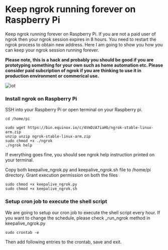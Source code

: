 # Keep ngrok running forever on Raspberry Pi
Keep ngrok running forever on Raspberry Pi. If you are not a paid user of ngrok then 
your ngrok session expires in 8 hours. You need to restart the ngrok process to obtain 
new address. Here I am going to show you how you can keep your ngrok session running 
forever. 

**Please note, this is a hack and probably you should be good if you are prototyping something 
for your own such as home automation etc. Please consider paid subcription of ngrok if you are
thinking to use it in production environment or commerical use.**

![iot](https://user-images.githubusercontent.com/9275193/51857830-3ef9ab80-2301-11e9-955f-96a706c52380.png)


### Install ngrok on Raspberry Pi

SSH into your Raspberry Pi or open terminal on your Raspberry pi.

```
cd /home/pi

sudo wget https://bin.equinox.io/c/4VmDzA7iaHb/ngrok-stable-linux-arm.zip
unzip unzip ngrok-stable-linux-arm.zip
sudo chmod +x ./ngrok
./ngrok help
```
If everything goes fine, you should see ngrok help instruction printed on your terminal.

Copy both keepalive_ngrok.py and keepalive_ngrok.sh file to /home/pi directory.
Grant execution permission on both the files

```
sudo chmod +x keepalive_ngrok.py
sudo chmod +x keepalive_ngrok.sh
```

### Setup cron job to execute the shell script
We are going to setup our cron job to execute the shell script every hour. If you want to change the schedule, please check _run_ngrok method in keepalive_ngrok.py

```
sudo crontab -e
```

Then add following entries to the crontab, save and exit. 


